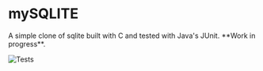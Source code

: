 # mySQLITE

A simple clone of sqlite built with C and tested with Java's JUnit. \*\*Work in progress\*\*.

![Tests](https://i.imgur.com/uf1YDvZ.gif "JUnit Tests")
